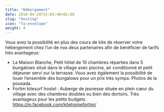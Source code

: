 ```yaml
---
title: "Hébergement"
date: 2018-04-29T15:03:40+02:00
slug: "hosting"
icon: "fa-envelope"
weight: 4
---
```


Vous avez la possibilité en plus des cours de kite de réserver votre hébergement chez l’un de nos deux partenaires afin de bénéficier de tarifs très avantageux:

- La Maison Blanche,  Petit hôtel de 10 chambres réparties dans 5 bungalows situé dans le village avec piscine, air conditionné et petit déjeuner servi sur la terrasse. Vous avez également la possibilité de louer l’ensemble des bungalows pour un prix très sympa. 
Photos de la pousada. 
- Fortim kitesurf hostel : Auberge de jeunesse située en plein cœur du village avec des chambres doubles ou bien des dortoirs. Très avantageux pour les petits budgets. 
https://m.facebook.com/kitehomefortim/
